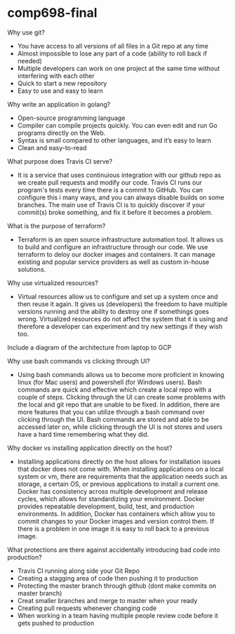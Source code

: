 # comp698-final
 Why use git?
* You have access to all versions of all files in a Git repo at any time
* Almost impossible to lose any part of a code (ability to roll back if needed)
* Multiple developers can work on one project at the same time without interfering with each other
* Quick to start a new repository
* Easy to use and easy to learn 

Why write an application in golang?
* Open-source programming language 
* Compiler can compile projects quickly. You can even edit and run Go programs directly on the Web.
* Syntax is small compared to other languages, and it’s easy to learn
* Clean and easy-to-read

What purpose does Travis CI serve?
* It is a service that uses continuious integration with our github repo as we create pull requests and modify our code. Travis CI runs our program's tests every time there is a commit to GitHub. You can configure this i many ways, and you can always disable builds on some branches. The main use of Travis CI is to quickly discover if your commit(s) broke something, and fix it before it becomes a problem.


 What is the purpose of terraform?
* Terraform is an open source infrastructure automation tool. It allows us to build and configure an infrastructure through our code. We use terraform to deloy our docker images and containers. It can manage existing and popular service providers as well as custom in-house solutions.


Why use virtualized resources?
* Virtual resources allow us to configure and set up a system once and then reuse it again. It gives us (developers) the freedom to have multiple versions running and the ability to destroy one if somethings goes wrong. Virtualized resources do not affect the system that it is using and therefore a developer can experiment and try new settings if they wish too.


Include a diagram of the architecture from laptop to GCP



Why use bash commands vs clicking through UI?
* Using bash commands allows us to become more proficient in knowing linux (for Mac users) and powershell (for Windows users). Bash commands are quick and effective which create a local repo with a couple of steps. Clicking through the UI can create some problems with the local and git repo that are unable to be fixed. In addition, there are more features that you can utilize through a bash command over clicking through the UI. Bash commands are stored and able to be accessed later on, while clicking through the UI is not stores and users have a hard time remembering what they did. 



Why docker vs installing application directly on the host?
* Installing applications directly on the host allows for installation issues that docker does not come with. When installing applications on a local system or vm, there are requirements that the application needs such as storage, a certain OS, or previous applications to install a current one. Docker has consistency across multiple development and release cycles, which allows for standardizing your environment. Docker provides repeatable development, build, test, and production environments. In addition, Docker has containers which allow you to commit changes to your Docker images and version control them. If there is a problem in one image it is easy to roll back to a previous image.

What protections are there against accidentally introducing bad code into production?
* Travis CI running along side your Git Repo
* Creating a stagging area of code then pushing it to production
* Protecting the master branch through github (dont make commits on master branch)
* Creat smaller branches and merge to master when your ready
* Creating pull requests whenever changing code 
* When working in a team having multiple people review code before it gets pushed to production 

